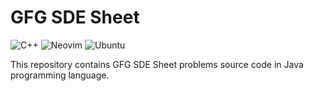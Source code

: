 # GFG SDE Sheet

![C++](https://img.shields.io/badge/C++-9C033A?logo=c%2B%2B&logoColor=white)
![Neovim](https://img.shields.io/badge/Neovim-57A143?logo=Neovim&logoColor=white)
![Ubuntu](https://img.shields.io/badge/Ubuntu-E95420?logo=Ubuntu&logoColor=white)

This repository contains GFG SDE Sheet problems source code in Java programming language.

